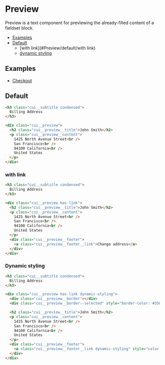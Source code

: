 # Preview

Preview is a text component for previewing the already-filled content of a fieldset
block.

- [Examples](#Preview/examples)
- [Default](#Preview/default)
  - [with link](#Preview/default/with link)
  - [dynamic styling](#Preview/default/dynamic-styling)

<a name="Preview/examples"></a>
## Examples

- [Checkout](examples/base/checkout.html)

<a name="Preview/default"></a>
## Default
```html
<h3 class="cui__subtitle condensed">
  Billing Address
</h3>

<div class="cui__preview">
  <h2 class="cui__preview__title">John Smith</h2>
  <p class="cui__preview__content">
    1425 North Avenue Street<br />
    San Francisco<br />
    94100 California<br />
    United States
  </p>
</div>
```

<a name="Preview/default/with link"></a>
### with link

```html
<h3 class="cui__subtitle condensed">
  Billing Address
</h3>

<div class="cui__preview has-link">
  <h2 class="cui__preview__title">John Smith</h2>
  <p class="cui__preview__content">
    1425 North Avenue Street<br />
    San Francisco<br />
    94100 California<br />
    United States
  </p>
  <div class="cui__preview__footer">
    <a class="cui__preview__footer__link">Change address</a>
  </div>
</div>
```

<a name="Preview/default/dynamic-styling"></a>
### Dynamic styling

```html
<h3 class="cui__subtitle condensed">
  Billing Address
</h3>

<div class="cui__preview has-link dynamic-styling">
  <div class="cui__preview__border"></div>
  <div class="cui__preview__border--selected" style="border-color: #3500C8;"></div>

  <h2 class="cui__preview__title">John Smith</h2>
  <p class="cui__preview__content">
    1425 North Avenue Street<br />
    San Francisco<br />
    94100 California<br />
    United States
  </p>
  <div class="cui__preview__footer">
    <a class="cui__preview__footer__link dynamic-styling" style="color: #3500C8;">Change address</a>
  </div>
</div>
```
